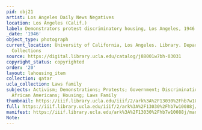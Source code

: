 ```yaml
---
pid: obj21
artist: Los Angeles Daily News Negatives
location: Los Angeles (Calif.)
label: Demonstrators protest discriminatory housing, Los Angeles, 1946
_date: '1946'
object_type: photograph
current_location: University of California, Los Angeles. Library. Department of Special
  Collections
source: https://digital.library.ucla.edu/catalog/j88001w7bh-03031
copyright_status: copyrighted
order: '20'
layout: lahousing_item
collection: qatar
ucla_collection: Laws family
subjects: Activism; Demonstrations; Protests; Government; Discrimination in housing;
  African Americans; Housing; Laws Family
thumbnail: https://iiif.library.ucla.edu/iiif/2/ark%3A%2F13030%2Fhb7w10088j/full/250,/0/default.jpg
full: https://iiif.library.ucla.edu/iiif/2/ark%3A%2F13030%2Fhb7w10088j/full/full/0/default.jpg
manifest: https://iiif.library.ucla.edu/ark%3A%2F13030%2Fhb7w10088j/manifest
Note: 
---
```

